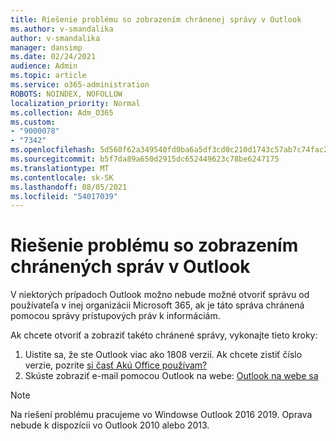 ```yaml
---
title: Riešenie problému so zobrazením chránenej správy v Outlook
ms.author: v-smandalika
author: v-smandalika
manager: dansimp
ms.date: 02/24/2021
audience: Admin
ms.topic: article
ms.service: o365-administration
ROBOTS: NOINDEX, NOFOLLOW
localization_priority: Normal
ms.collection: Adm_O365
ms.custom:
- "9000078"
- "7342"
ms.openlocfilehash: 5d560f62a349540fd0ba6a5df3cd0c210d1743c57ab7c74fac2967a90be23c80
ms.sourcegitcommit: b5f7da89a650d2915dc652449623c78be6247175
ms.translationtype: MT
ms.contentlocale: sk-SK
ms.lasthandoff: 08/05/2021
ms.locfileid: "54017039"
---
```

# <a name="fix-problem-viewing-protected-message-in-outlook"></a>Riešenie problému so zobrazením chránených správ v Outlook

V niektorých prípadoch Outlook možno nebude možné otvoriť správu od používateľa v inej organizácii Microsoft 365, ak je táto správa chránená pomocou správy prístupových práv k informáciám.

Ak chcete otvoriť a zobraziť takéto chránené správy, vykonajte tieto kroky:

1. Uistite sa, že ste Outlook viac ako 1808 verzií. Ak chcete zistiť číslo verzie, pozrite [si časť Akú Office používam?](https://support.microsoft.com/office/about-office-what-version-of-office-am-i-using-932788b8-a3ce-44bf-bb09-e334518b8b19)
2. Skúste zobraziť e-mail pomocou Outlook na webe: [Outlook na webe sa](https://outlook.office365.com/mail/inbox)

> [!NOTE]
> Na riešení problému pracujeme vo Windowse Outlook 2016 2019. Oprava nebude k dispozícii vo Outlook 2010 alebo 2013.

